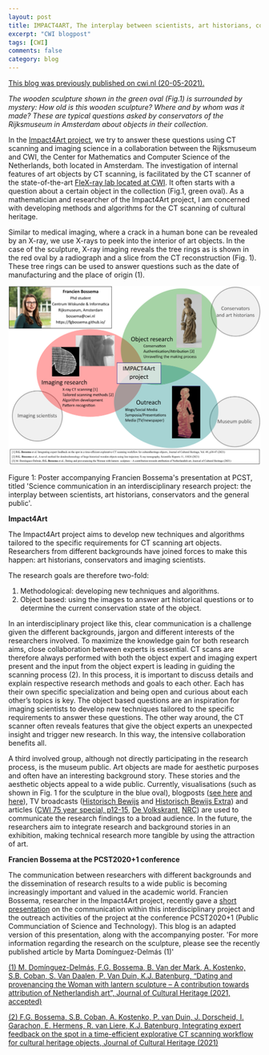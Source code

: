 ```yaml
---
layout: post
title: IMPACT4ART, The interplay between scientists, art historians, conservators and the general public
excerpt: "CWI blogpost"
tags: [CWI]
comments: false
category: blog
---
```


[This blog was previously published on cwi.nl (20-05-2021).](https://www.cwi.nl/news/blogs/impact4art-the-interplay-between-scientists-art-historians-conservators-and-the-general-public)

*The wooden sculpture shown in the green oval (Fig.1) is surrounded by mystery: How old is this wooden sculpture? Where and by whom was it made? These are typical questions asked by conservators of the Rijksmuseum in Amsterdam about objects in their collection.*

In the [Impact4Art project](https://www.nicas-research.nl/projects/impact4art/), we try  to answer these questions using CT scanning and imaging science in a collaboration between the Rijksmuseum and CWI, the Center for Mathematics and Computer Science of the Netherlands, both located in Amsterdam. The investigation of internal features of art objects by CT scanning, is facilitated by the CT scanner of the state-of-the-art [FleX-ray lab located at CWI](https://www.cwi.nl/news/2017/centrum-wiskunde-informatica-launches-world-class-3d-lab). It often starts with a question about a certain object in the collection (Fig.1, green oval). As a mathematician and researcher of the Impact4Art project, I am concerned with developing methods and algorithms for the CT scanning of cultural heritage.

Similar to medical imaging, where a crack in a human bone can be revealed by an X-ray, we use X-rays to peek into the interior of art objects. In the case of the sculpture, X-ray imaging reveals the tree rings as is shown in the red oval by a radiograph and a slice from the CT reconstruction (Fig. 1). These tree rings can be used to answer questions such as the date of manufacturing and the place of origin (1).

![Poster](/images/visual.png)

Figure 1: Poster accompanying Francien Bossema's presentation at PCST, titled 'Science communication in an interdisciplinary research project: the interplay between scientists, art historians, conservators and the general public'.

**Impact4Art**

The Impact4Art project aims to develop new techniques and algorithms tailored to the specific requirements for CT scanning art objects. Researchers from different backgrounds have joined forces to make this happen: art historians, conservators and imaging scientists.

The research goals are therefore two-fold:

1. Methodological: developing new techniques and algorithms.
2. Object based: using the images to answer art historical questions or to determine the current conservation state of the object.

In an interdisciplinary project like this, clear communication is a challenge given the different backgrounds, jargon and different interests of the researchers involved. To maximize the knowledge gain for both research aims, close collaboration between experts is essential. CT scans are therefore always performed with both the object expert and imaging expert present and the input from the object expert is leading in guiding the scanning process (2).  In this process, it is important to discuss details and explain respective research methods and goals to each other. Each has their own specific specialization and being open and curious about each other’s topics is key. The object based questions are an inspiration for imaging scientists to develop new techniques tailored to the specific requirements to answer these questions. The other way around, the CT scanner often reveals features that give the object experts an unexpected insight and trigger new research. In this way, the intensive collaboration benefits all.

A third involved group, although not directly participating in the research process, is the museum public. Art objects are made for aesthetic purposes and often have an interesting background story. These stories and the aesthetic objects appeal to a wide public. Currently, visualisations (such as shown in Fig. 1 for the sculpture in the blue oval), blogposts ([see here](https://www.cwi.nl/news/blogs/insight-in-wood-dating-wooden-objects-with-3d-ct-imaging) [and here](https://www.cwi.nl/news/blogs/quest-for-the-hugo-de-groot-book-chest)), TV broadcasts ([Historisch Bewijs](https://www.avrotros.nl/historisch-bewijs/gemist/detail/historisch-bewijs-de-boekenkist-van-hugo-de-groot-04-03-2020/) and [Historisch Bewijs Extra](https://www.avrotros.nl/historisch-bewijs/gemist/detail/historisch-bewijs-extra-04-03-2020/)) and articles ([CWI 75 year special, p12-15](https://issuu.com/vmadmin/docs/cwi_special_75_years), [De Volkskrant](https://www.volkskrant.nl/wetenschap/nederlanders-kraken-per-ongeluk-geheimen-chinese-puzzelballen~bd58dadc/), [NRC](https://www.nrc.nl/nieuws/2020/10/14/met-stokoude-chinese-ballen-werd-geen-polo-gespeeld-a401594)) are used to communicate the research findings to a broad audience. In the future, the researchers aim to integrate research and background stories in an exhibition, making technical research more tangible by using the attraction of art.

**Francien Bossema at the PCST2020+1 conference**

The communication between researchers with different backgrounds and the dissemination of research results to a wide public is becoming increasingly important and valued in the academic world. Francien Bossema, researcher in the Impact4Art project, recently gave a [short presentation](https://conference.pcst.co/program/abstract/1121) on the communication within this interdisciplinary project and the outreach activities of the project at the conference PCST2020+1 (Public Communciation of Science and Technology). This blog is an adapted version of this presentation, along with the accompanying poster. 'For more information regarding the research on the sculpture, please see the recently published article by Marta Domínguez-Delmás (1)'



[(1) M. Domínguez-Delmás, F.G. Bossema, B. Van der Mark, A. Kostenko, S.B. Coban, S. Van Daalen, P. Van Duin, K.J. Batenburg, “Dating and provenancing the Woman with lantern sculpture – A contribution towards attribution of Netherlandish art”, Journal of Cultural Heritage (2021, accepted)]( https://www.sciencedirect.com/science/article/pii/S1296207421000558)

[(2) F.G. Bossema, S.B. Coban, A. Kostenko, P. van Duin, J. Dorscheid, I. Garachon, E. Hermens, R. van Liere, K.J. Batenburg, Integrating expert feedback on the spot in a time-efficient explorative CT scanning workflow for cultural heritage objects, Journal of Cultural Heritage (2021)](https://www.sciencedirect.com/science/article/pii/S1296207421000558)

